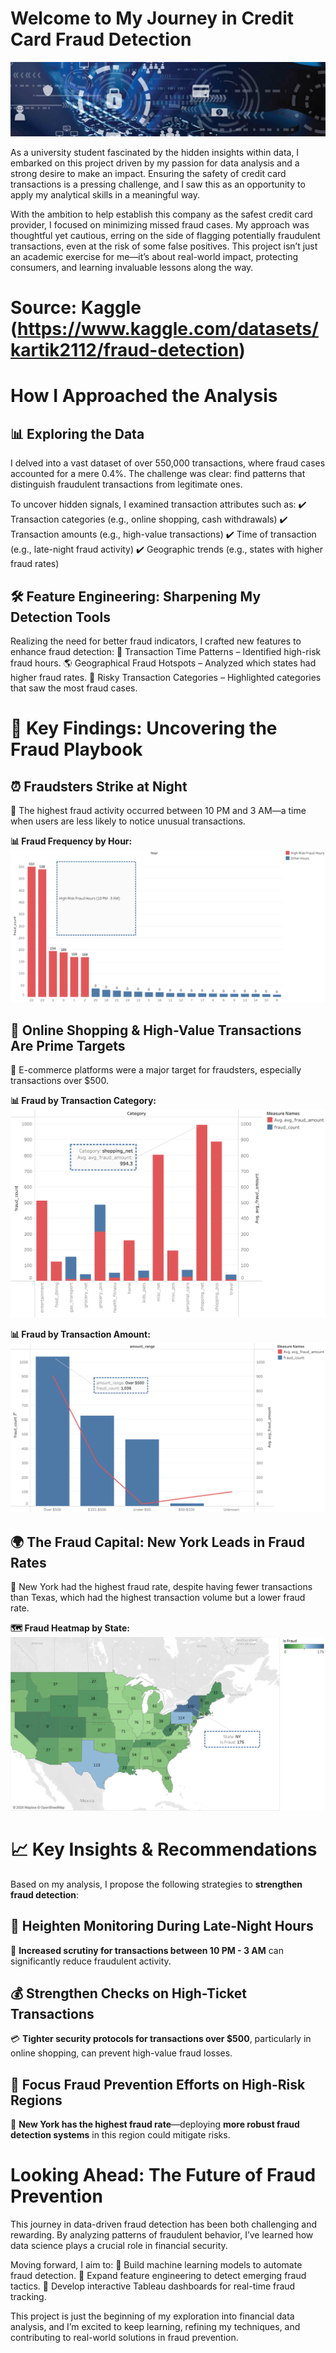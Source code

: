 # Welcome to My Journey in Credit Card Fraud Detection

![headers_fraud-prev](images/headers_fraud-prev.jpg)

As a university student fascinated by the hidden insights within data, I embarked on this project driven by my passion for data analysis and a strong desire to make an impact. Ensuring the safety of credit card transactions is a pressing challenge, and I saw this as an opportunity to apply my analytical skills in a meaningful way.

With the ambition to help establish this company as the safest credit card provider, I focused on minimizing missed fraud cases. My approach was thoughtful yet cautious, erring on the side of flagging potentially fraudulent transactions, even at the risk of some false positives. This project isn’t just an academic exercise for me—it’s about real-world impact, protecting consumers, and learning invaluable lessons along the way.


# Source: Kaggle (https://www.kaggle.com/datasets/kartik2112/fraud-detection)

# How I Approached the Analysis

## 📊 Exploring the Data

I delved into a vast dataset of over 550,000 transactions, where fraud cases accounted for a mere 0.4%. The challenge was clear: find patterns that distinguish fraudulent transactions from legitimate ones.

To uncover hidden signals, I examined transaction attributes such as:
✔️ Transaction categories (e.g., online shopping, cash withdrawals)
✔️ Transaction amounts (e.g., high-value transactions)
✔️ Time of transaction (e.g., late-night fraud activity)
✔️ Geographic trends (e.g., states with higher fraud rates)

## 🛠️ Feature Engineering: Sharpening My Detection Tools

Realizing the need for better fraud indicators, I crafted new features to enhance fraud detection:
🚀 Transaction Time Patterns – Identified high-risk fraud hours.
🌎 Geographical Fraud Hotspots – Analyzed which states had higher fraud rates.
🛒 Risky Transaction Categories – Highlighted categories that saw the most fraud cases.

# 🔎 Key Findings: Uncovering the Fraud Playbook

## ⏰ Fraudsters Strike at Night

🔸 The highest fraud activity occurred between 10 PM and 3 AM—a time when users are less likely to notice unusual transactions.

**📊 Fraud Frequency by Hour:**  
![Fraud by Hour](images/Fraud_frequency_by_hour.png)  

## 🛒 Online Shopping & High-Value Transactions Are Prime Targets

🔸 E-commerce platforms were a major target for fraudsters, especially transactions over $500.

**📊 Fraud by Transaction Category:**  
![Fraud by Category](images/Fraud_Count_Average_Fraud_Amount.png)  

**📊 Fraud by Transaction Amount:**  
![Fraud by Transaction Amount](images/Fraud_Count_by_Transaction_Amount_Range.png)  

## 🌍 The Fraud Capital: New York Leads in Fraud Rates

🔸 New York had the highest fraud rate, despite having fewer transactions than Texas, which had the highest transaction volume but a lower fraud rate.

**🗺️ Fraud Heatmap by State:**  
![Fraud Heatmap](images/Heatmap_of_Geographpic_Location.png)  

# 📈 Key Insights & Recommendations  

Based on my analysis, I propose the following strategies to **strengthen fraud detection**:  

## 🔴 Heighten Monitoring During Late-Night Hours  
🚨 **Increased scrutiny for transactions between 10 PM - 3 AM** can significantly reduce fraudulent activity.  

## 💰 Strengthen Checks on High-Ticket Transactions  
💳 **Tighter security protocols for transactions over $500**, particularly in online shopping, can prevent high-value fraud losses.  

## 📍 Focus Fraud Prevention Efforts on High-Risk Regions  
🗽 **New York has the highest fraud rate**—deploying **more robust fraud detection systems** in this region could mitigate risks.  

# Looking Ahead: The Future of Fraud Prevention

This journey in data-driven fraud detection has been both challenging and rewarding. By analyzing patterns of fraudulent behavior, I’ve learned how data science plays a crucial role in financial security.

Moving forward, I aim to:
🔹 Build machine learning models to automate fraud detection.
🔹 Expand feature engineering to detect emerging fraud tactics.
🔹 Develop interactive Tableau dashboards for real-time fraud tracking.

This project is just the beginning of my exploration into financial data analysis, and I’m excited to keep learning, refining my techniques, and contributing to real-world solutions in fraud prevention.
